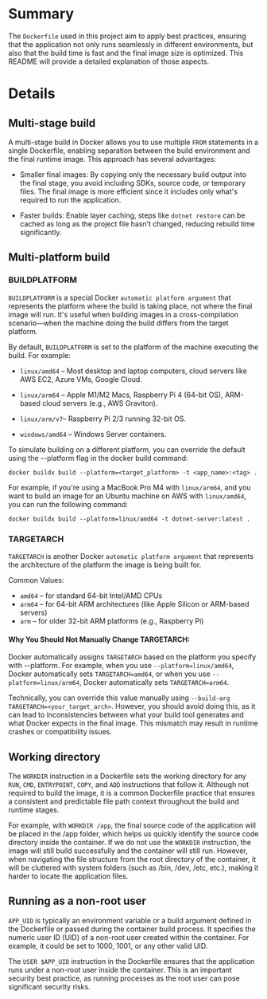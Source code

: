 # Summary

The `Dockerfile` used in this project aim to apply best practices, ensuring that the application not only runs seamlessly in different environments, but also that the build time is fast and the final image size is optimized. This README will provide a detailed explanation of those aspects.

# Details
## Multi-stage build
A multi-stage build in Docker allows you to use multiple `FROM` statements in a single Dockerfile, enabling separation between the build environment and the final runtime image. This approach has several advantages:

- Smaller final images: By copying only the necessary build output into the final stage, you avoid including SDKs, source code, or temporary files. The final image is more efficient since it includes only what's required to run the application.

- Faster builds: Enable layer caching, steps like `dotnet restore` can be cached as long as the project file hasn’t changed, reducing rebuild time significantly.

## Multi-platform build
### BUILDPLATFORM
`BUILDPLATFORM` is a special Docker `automatic platform argument` that represents the platform where the build is taking place, not where the final image will run.
It's useful when building images in a cross-compilation scenario—when the machine doing the build differs from the target platform.

By default, `BUILDPLATFORM` is set to the platform of the machine executing the build.
For example:

- `linux/amd64` – Most desktop and laptop computers, cloud servers like AWS EC2, Azure VMs, Google Cloud.

- `linux/arm64` – Apple M1/M2 Macs, Raspberry Pi 4 (64-bit OS), ARM-based cloud servers (e.g., AWS Graviton).

- `linux/arm/v7`– Raspberry Pi 2/3 running 32-bit OS.

- `windows/amd64` – Windows Server containers.

To simulate building on a different platform, you can override the default using the --platform flag in the docker build command:

`docker buildx build --platform=<target_platform> -t <app_name>:<tag> .`

For example, if you're using a MacBook Pro M4 with `linux/arm64`, and you want to build an image for an Ubuntu machine on AWS with `linux/amd64`, you can run the following command:

`docker buildx build --platform=linux/amd64 -t dotnet-server:latest .`

### TARGETARCH
`TARGETARCH` is another Docker `automatic platform argument` that represents the architecture of the platform the image is being built for.

Common Values:
- `amd64` – for standard 64-bit Intel/AMD CPUs
- `arm64` – for 64-bit ARM architectures (like Apple Silicon or ARM-based servers)
- `arm` – for older 32-bit ARM platforms (e.g., Raspberry Pi)

#### Why You Should Not Manually Change TARGETARCH:

Docker automatically assigns `TARGETARCH` based on the platform you specify with --platform. For example, when you use `--platform=linux/amd64`, Docker automatically sets `TARGETARCH=amd64`, or when you use `--platform=linux/arm64`, Docker automatically sets `TARGETARCH=arm64`.


Technically, you can override this value manually using `--build-arg TARGETARCH=<your_target_arch>`. However, you should avoid doing this, as it can lead to inconsistencies between what your build tool generates and what Docker expects in the final image. This mismatch may result in runtime crashes or compatibility issues.

## Working directory
The `WORKDIR` instruction in a Dockerfile sets the working directory for any `RUN`, `CMD`, `ENTRYPOINT`, `COPY`, and `ADD` instructions that follow it. Although not required to build the image, it is a common Dockerfile practice that ensures a consistent and predictable file path context throughout the build and runtime stages.

For example, with `WORKDIR /app`, the final source code of the application will be placed in the /app folder, which helps us quickly identify the source code directory inside the container. If we do not use the `WORKDIR` instruction, the image will still build successfully and the container will still run. However, when navigating the file structure from the root directory of the container, it will be cluttered with system folders (such as /bin, /dev, /etc, etc.), making it harder to locate the application files.

## Running as a non-root user
`APP_UID` is typically an environment variable or a build argument defined in the Dockerfile or passed during the container build process. It specifies the numeric user ID (UID) of a non-root user created within the container. For example, it could be set to 1000, 1001, or any other valid UID.

The `USER $APP_UID` instruction in the Dockerfile ensures that the application runs under a non-root user inside the container. This is an important security best practice, as running processes as the root user can pose significant security risks.




